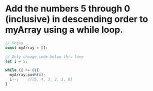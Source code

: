 # Add the numbers 5 through 0 (inclusive) in descending order to myArray using a while loop.

```JAvascript
// Setup
const myArray = [];

// Only change code below this line
let i = 5;

while (i >= 0){
  myArray.push(i);
  i--;    //[5, 4, 3, 2, 1, 0]
}
```
